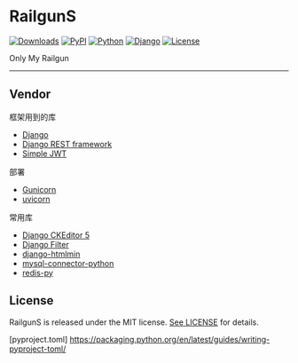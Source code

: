 # RailgunS

[![Downloads](https://pepy.tech/badge/railguns)](https://pepy.tech/project/railguns)
[![PyPI](https://img.shields.io/pypi/v/railguns)](https://pypi.org/project/RailgunS/)
[![Python](https://img.shields.io/pypi/pyversions/railguns)](https://www.python.org)
[![Django](https://img.shields.io/pypi/djversions/railguns)](https://www.djangoproject.com)
[![License](https://img.shields.io/pypi/l/railguns)](https://opensource.org/licenses/MIT)

Only My Railgun

---

## Vendor

框架用到的库

- [Django](https://www.djangoproject.com)
- [Django REST framework](https://www.django-rest-framework.org)
- [Simple JWT](https://github.com/davesque/django-rest-framework-simplejwt)

部署

- [Gunicorn](https://www.gunicorn.org)
- [uvicorn](https://www.uvicorn.org)

常用库

- [Django CKEditor 5](https://github.com/hvlads/django-ckeditor-5)
- [Django Filter](https://django-filter.readthedocs.io)
- [django-htmlmin](https://github.com/cobrateam/django-htmlmin)
- [mysql-connector-python](https://dev.mysql.com/doc/connector-python/en/connector-python-django-backend.html)
- [redis-py](https://github.com/redis/redis-py)

## License

RailgunS is released under the MIT license. [See LICENSE](https://github.com/nyssance/railguns/blob/main/LICENSE) for details.

[pyproject.toml] https://packaging.python.org/en/latest/guides/writing-pyproject-toml/
